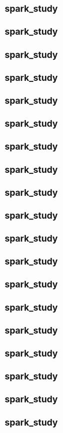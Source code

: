 # spark_study
# spark_study
# spark_study
# spark_study
# spark_study
# spark_study
# spark_study
# spark_study
# spark_study
# spark_study
# spark_study
# spark_study
# spark_study
# spark_study
# spark_study
# spark_study
# spark_study
# spark_study
# spark_study
